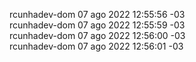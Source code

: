 rcunhadev-dom 07 ago 2022 12:55:56 -03 <br>
rcunhadev-dom 07 ago 2022 12:55:59 -03 <br>
rcunhadev-dom 07 ago 2022 12:56:00 -03 <br>
rcunhadev-dom 07 ago 2022 12:56:01 -03 <br>
